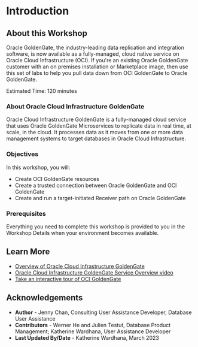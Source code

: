 # Introduction

## About this Workshop

Oracle GoldenGate, the industry-leading data replication and integration software, is now available as a fully-managed, cloud native service on Oracle Cloud Infrastructure (OCI). If you're an existing Oracle GoldenGate customer with an on premises installation or Marketplace image, then use this set of labs to help you pull data down from OCI GoldenGate to Oracle GoldenGate.

Estimated Time: 120 minutes

### About Oracle Cloud Infrastructure GoldenGate

Oracle Cloud Infrastructure GoldenGate is a fully-managed cloud service that uses Oracle GoldenGate Microservices to replicate data in real time, at scale, in the cloud. It processes data as it moves from one or more data management systems to target databases in Oracle Cloud Infrastructure.

### Objectives

In this workshop, you will:
* Create OCI GoldenGate resources
* Create a trusted connection between Oracle GoldenGate and OCI GoldenGate
* Create and run a target-initiated Receiver path on Oracle GoldenGate

### Prerequisites

Everything you need to complete this workshop is provided to you in the Workshop Details when your environment becomes available.

## Learn More

* [Overview of Oracle Cloud Infrastructure GoldenGate](https://docs.oracle.com/en/cloud/paas/goldengate-service/using/overview-goldengate.html#GUID-0AF49219-46DC-4BF2-BBFA-64E4D3F557F2)
* [Oracle Cloud Infrastructure GoldenGate Service Overview video](https://apexapps.oracle.com/pls/apex/f?p=44785:112:0::::P112_CONTENT_ID:29278)
* [Take an interactive tour of OCI GoldenGate](https://apexapps.oracle.com/pls/apex/f?p=44785:112:0::::P112_CONTENT_ID:29986)

## Acknowledgements
* **Author** - Jenny Chan, Consulting User Assistance Developer, Database User Assistance
* **Contributors** -  Werner He and Julien Testut, Database Product Management; Katherine Wardhana, User Assistance Developer
* **Last Updated By/Date** - Katherine Wardhana, March 2023

